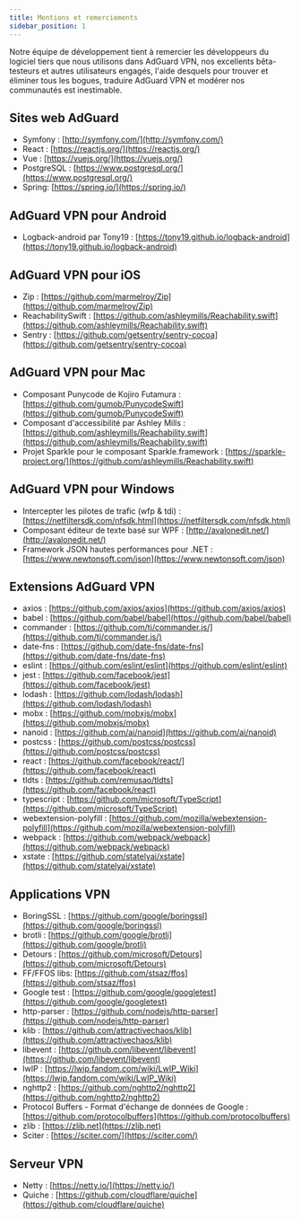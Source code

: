 ```yaml
---
title: Mentions et remerciements
sidebar_position: 1
---
```


Notre équipe de développement tient à remercier les développeurs du logiciel tiers que nous utilisons dans AdGuard VPN, nos excellents bêta-testeurs et autres utilisateurs engagés, l'aide desquels pour trouver et éliminer tous les bogues, traduire AdGuard VPN et modérer nos communautés est inestimable.

## Sites web AdGuard

* Symfony : [http://symfony.com/](http://symfony.com/)
* React : [https://reactjs.org/](https://reactjs.org/)
* Vue : [https://vuejs.org/](https://vuejs.org/)
* PostgreSQL : [https://www.postgresql.org/](https://www.postgresql.org/)
* Spring: [https://spring.io/](https://spring.io/)

## AdGuard VPN pour Android

* Logback-android par Tony19 : [https://tony19.github.io/logback-android](https://tony19.github.io/logback-android)

## AdGuard VPN pour iOS

* Zip : [https://github.com/marmelroy/Zip](https://github.com/marmelroy/Zip)
* ReachabilitySwift : [https://github.com/ashleymills/Reachability.swift](https://github.com/ashleymills/Reachability.swift)
* Sentry : [https://github.com/getsentry/sentry-cocoa](https://github.com/getsentry/sentry-cocoa)

## AdGuard VPN pour Mac

* Composant Punycode de Kojiro Futamura : [https://github.com/gumob/PunycodeSwift](https://github.com/gumob/PunycodeSwift)
* Composant d'accessibilité par Ashley Mills : [https://github.com/ashleymills/Reachability.swift](https://github.com/ashleymills/Reachability.swift)
* Projet Sparkle pour le composant Sparkle.framework : [https://sparkle-project.org/](https://github.com/ashleymills/Reachability.swift)

## AdGuard VPN pour Windows

* Intercepter les pilotes de trafic (wfp & tdi) : [https://netfiltersdk.com/nfsdk.html](https://netfiltersdk.com/nfsdk.html)
* Composant éditeur de texte basé sur WPF : [http://avalonedit.net/](http://avalonedit.net/)
* Framework JSON hautes performances pour .NET : [https://www.newtonsoft.com/json](https://www.newtonsoft.com/json)

## Extensions AdGuard VPN

* axios : [https://github.com/axios/axios](https://github.com/axios/axios)
* babel : [https://github.com/babel/babel](https://github.com/babel/babel)
* commander : [https://github.com/tj/commander.js/](https://github.com/tj/commander.js/)
* date-fns : [https://github.com/date-fns/date-fns](https://github.com/date-fns/date-fns)
* eslint : [https://github.com/eslint/eslint](https://github.com/eslint/eslint)
* jest : [https://github.com/facebook/jest](https://github.com/facebook/jest)
* lodash : [https://github.com/lodash/lodash](https://github.com/lodash/lodash)
* mobx : [https://github.com/mobxjs/mobx](https://github.com/mobxjs/mobx)
* nanoid : [https://github.com/ai/nanoid](https://github.com/ai/nanoid)
* postcss : [https://github.com/postcss/postcss](https://github.com/postcss/postcss)
* react : [https://github.com/facebook/react/](https://github.com/facebook/react)
* tldts : [https://github.com/remusao/tldts](https://github.com/facebook/react)
* typescript : [https://github.com/microsoft/TypeScript](https://github.com/microsoft/TypeScript)
* webextension-polyfill : [https://github.com/mozilla/webextension-polyfill](https://github.com/mozilla/webextension-polyfill)
* webpack : [https://github.com/webpack/webpack](https://github.com/webpack/webpack)
* xstate : [https://github.com/statelyai/xstate](https://github.com/statelyai/xstate)

## Applications VPN

* BoringSSL : [https://github.com/google/boringssl](https://github.com/google/boringssl)
* brotli : [https://github.com/google/brotli](https://github.com/google/brotli)
* Detours : [https://github.com/microsoft/Detours](https://github.com/microsoft/Detours)
* FF/FFOS libs: [https://github.com/stsaz/ffos](https://github.com/stsaz/ffos)
* Google test : [https://github.com/google/googletest](https://github.com/google/googletest)
* http-parser : [https://github.com/nodejs/http-parser](https://github.com/nodejs/http-parser)
* klib : [https://github.com/attractivechaos/klib](https://github.com/attractivechaos/klib)
* libevent : [https://github.com/libevent/libevent](https://github.com/libevent/libevent)
* lwIP : [https://lwip.fandom.com/wiki/LwIP_Wiki](https://lwip.fandom.com/wiki/LwIP_Wiki)
* nghttp2 : [https://github.com/nghttp2/nghttp2](https://github.com/nghttp2/nghttp2)
* Protocol Buffers - Format d'échange de données de Google : [https://github.com/protocolbuffers](https://github.com/protocolbuffers)
* zlib : [https://zlib.net](https://zlib.net)
* Sciter : [https://sciter.com/](https://sciter.com/)

## Serveur VPN

* Netty : [https://netty.io/](https://netty.io/)
* Quiche : [https://github.com/cloudflare/quiche](https://github.com/cloudflare/quiche)




